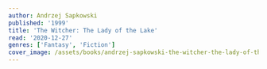 ```yaml
---
author: Andrzej Sapkowski
published: '1999'
title: 'The Witcher: The Lady of the Lake'
read: '2020-12-27'
genres: ['Fantasy', 'Fiction']
cover_image: /assets/books/andrzej-sapkowski-the-witcher-the-lady-of-the-lake.jpg
---
```

